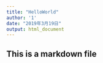 ```yaml
---
title: "HelloWorld"
author: '1'
date: "2019年3月19日"
output: html_document
---
```

## This is a markdown file